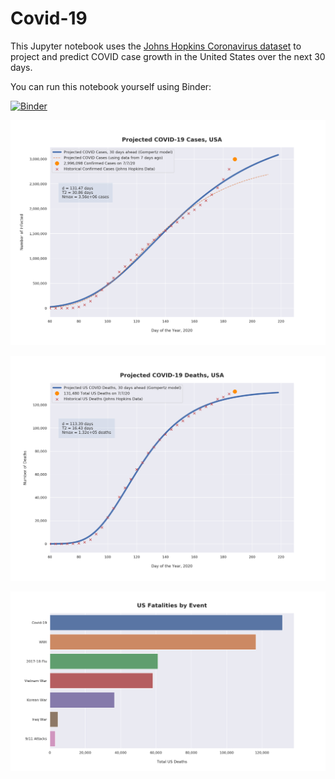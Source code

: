 # Covid-19

This Jupyter notebook uses the [Johns Hopkins Coronavirus dataset](https://github.com/CSSEGISandData/COVID-19/blob/master/README.md) to project and predict COVID case growth in the United States over the next 30 days.

You can run this notebook yourself using Binder:

[![Binder](https://mybinder.org/badge_logo.svg)](https://mybinder.org/v2/gh/bws428/covid-19/master?filepath=covid-projections.nbconvert.ipynb)

![Projected Cases plot](https://raw.githubusercontent.com/bws428/covid-19/master/charts/covid-7.7.20.png)

![Projected Deaths plot](https://raw.githubusercontent.com/bws428/covid-19/master/charts/covid-deaths-7.7.20.png)

![Casualties plot](https://raw.githubusercontent.com/bws428/covid-19/master/charts/casualties.png)


